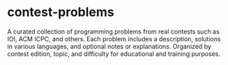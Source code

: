 # contest-problems
A curated collection of programming problems from real contests such as IOI, ACM ICPC, and others. Each problem includes a description, solutions in various languages, and optional notes or explanations. Organized by contest edition, topic, and difficulty for educational and training purposes.
